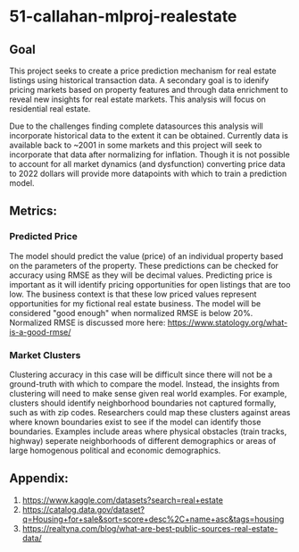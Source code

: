 # 51-callahan-mlproj-realestate

## Goal

This project seeks to create a price prediction mechanism for real estate listings using historical transaction data.  A secondary goal is to idenify pricing markets based on property features and through data enrichment to reveal new insights for real estate markets.  This analysis will focus on residential real estate. 

Due to the challenges finding complete datasources this analysis will incorporate historical data to the extent it can be obtained.  Currently data is available back to ~2001 in some markets and this project will seek to incorporate that data after normalizing for inflation. Though it is not possible to account for all market dynamics (and dysfunction) converting price data to 2022 dollars will provide more datapoints with which to train a prediction model.

## Metrics: 

### Predicted Price  
The model should predict the value (price) of an individual property based on the parameters of the property.  These predictions can be checked for accuracy using RMSE as they will be decimal values.  Predicting price is important as it will identify pricing opportunities for open listings that are too low.  The business context is that these low priced values represent opportunities for my fictional real estate business.  The model will be considered "good enough" when normalized RMSE is below 20%.  Normalized RMSE is discussed more here: https://www.statology.org/what-is-a-good-rmse/

### Market Clusters  
Clustering accuracy in this case will be difficult since there will not be a ground-truth with which to compare the model.  Instead, the insights from clustering will need to make sense given real world examples.  For example, clusters should identify neighborhood boundaries not captured formally, such as with zip codes.  Researchers could map these clusters against areas where known boundaries exist to see if the model can identify those boundaries. Examples include areas where physical obstacles (train tracks, highway) seperate neighborhoods of different demographics or areas of large homogenous political and economic demographics.

## Appendix: 
1. https://www.kaggle.com/datasets?search=real+estate
2. https://catalog.data.gov/dataset?q=Housing+for+sale&sort=score+desc%2C+name+asc&tags=housing
3. https://realtyna.com/blog/what-are-best-public-sources-real-estate-data/
